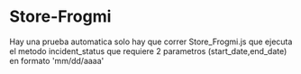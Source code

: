 # Store-Frogmi

Hay una prueba automatica solo hay que correr Store_Frogmi.js que ejecuta el metodo incident_status que requiere 2 parametros (start_date,end_date) en formato 'mm/dd/aaaa'
